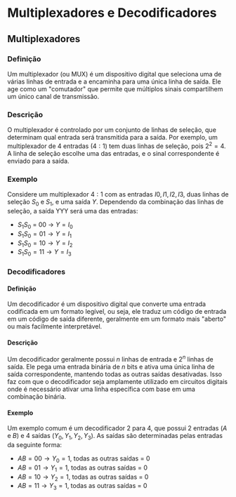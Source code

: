 # Multiplexadores e Decodificadores
## Multiplexadores

### Definição

Um multiplexador (ou MUX) é um dispositivo digital que seleciona uma de várias linhas de entrada e a encaminha para uma única linha de saída. Ele age como um "comutador" que permite que múltiplos sinais compartilhem um único canal de transmissão.

### Descrição

O multiplexador é controlado por um conjunto de linhas de seleção, que determinam qual entrada será transmitida para a saída. Por exemplo, um multiplexador de $4$ entradas ($4:1$) tem duas linhas de seleção, pois $2^2 = 4$. A linha de seleção escolhe uma das entradas, e o sinal correspondente é enviado para a saída.

### Exemplo

Considere um multiplexador $4:1$ com as entradas $I0,I1,I2,I3$​, duas linhas de seleção $S_0$​ e $S_1$​, e uma saída $Y$. Dependendo da combinação das linhas de seleção, a saída YYY será uma das entradas:

- $S_1S_0$ = $00$ → $Y = I_0$​
- $S_1S_0 = 01 → Y = I_1$​
- $S_1S_0 = 10 → Y = I_2$
- $S_1S_0 = 11 → Y = I_3$​

### Decodificadores

#### Definição

Um decodificador é um dispositivo digital que converte uma entrada codificada em um formato legível, ou seja, ele traduz um código de entrada em um código de saída diferente, geralmente em um formato mais "aberto" ou mais facilmente interpretável.

#### Descrição

Um decodificador geralmente possui $n$ linhas de entrada e $2^n$ linhas de saída. Ele pega uma entrada binária de $n$ bits e ativa uma única linha de saída correspondente, mantendo todas as outras saídas desativadas. Isso faz com que o decodificador seja amplamente utilizado em circuitos digitais onde é necessário ativar uma linha específica com base em uma combinação binária.

#### Exemplo

Um exemplo comum é um decodificador 2 para 4, que possui 2 entradas ($A$ e $B$) e 4 saídas ($Y_0, Y_1, Y_2, Y_3$​). As saídas são determinadas pelas entradas da seguinte forma:

- $AB = 00 → Y_0 = 1$, todas as outras saídas = 0
- $AB = 01 → Y_1 = 1$, todas as outras saídas = 0
- $AB = 10 → Y_2 = 1$, todas as outras saídas = 0
- $AB = 11 → Y_3 = 1$, todas as outras saídas = 0